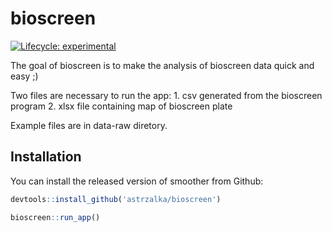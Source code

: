 
<!-- README.md is generated from README.Rmd. Please edit that file -->

# bioscreen

<!-- badges: start -->

[![Lifecycle:
experimental](https://img.shields.io/badge/lifecycle-experimental-orange.svg)](https://www.tidyverse.org/lifecycle/#experimental)
<!-- badges: end -->

The goal of bioscreen is to make the analysis of bioscreen data quick
and easy ;)

Two files are necessary to run the app: 1. csv generated from the
bioscreen program 2. xlsx file containing map of bioscreen plate

Example files are in data-raw diretory.

## Installation

You can install the released version of smoother from Github:

``` r
devtools::install_github('astrzalka/bioscreen')

bioscreen::run_app()
```
